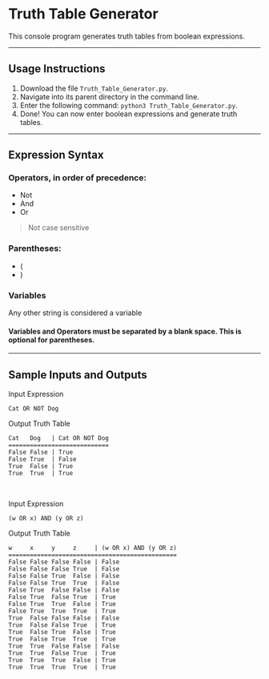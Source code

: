 # Truth Table Generator

This console program generates truth tables from boolean expressions.

-----

## Usage Instructions

1. Download the file `Truth_Table_Generator.py`.
2. Navigate into its parent directory in the command line. 
3. Enter the following command: `python3 Truth_Table_Generator.py`.
4. Done! You can now enter boolean expressions and generate truth tables.

-----

## Expression Syntax 

### Operators, in order of precedence:
* Not
* And
* Or
> Not case sensitive

### Parentheses:
* (
* )

### Variables
Any other string is considered a variable

#### Variables and Operators must be separated by a blank space. This is optional for parentheses.

-----

## Sample Inputs and Outputs

Input Expression

```
Cat OR NOT Dog
```

Output Truth Table

```
Cat   Dog   | Cat OR NOT Dog 
============================
False False | True
False True  | False
True  False | True
True  True  | True
```

<br>

Input Expression
```
(w OR x) AND (y OR z)
```

Output Truth Table
```
w     x     y     z     | (w OR x) AND (y OR z) 
===============================================
False False False False | False
False False False True  | False
False False True  False | False
False False True  True  | False
False True  False False | False
False True  False True  | True
False True  True  False | True
False True  True  True  | True
True  False False False | False
True  False False True  | True
True  False True  False | True
True  False True  True  | True
True  True  False False | False
True  True  False True  | True
True  True  True  False | True
True  True  True  True  | True
```
